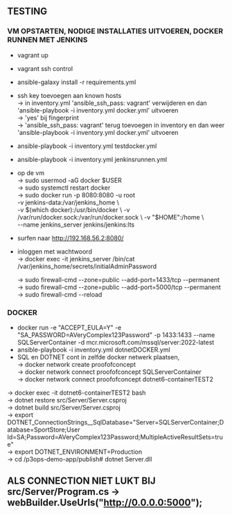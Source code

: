 
## TESTING


### VM OPSTARTEN, NODIGE INSTALLATIES UITVOEREN, DOCKER RUNNEN MET JENKINS

- vagrant up
- vagrant ssh control
- ansible-galaxy install -r requirements.yml
- ssh key toevoegen aan known hosts   
  -> in inventory.yml 'ansible_ssh_pass: vagrant' verwijderen en dan 'ansible-playbook -i inventory.yml docker.yml' uitvoeren  
  -> 'yes' bij fingerprint  
  ->  'ansible_ssh_pass: vagrant' terug toevoegen in inventory en dan weer 'ansible-playbook -i inventory.yml docker.yml' uitvoeren  
- ansible-playbook -i inventory.yml testdocker.yml
- ansible-playbook -i inventory.yml jenkinsrunnen.yml 
- op de vm    
  -> sudo usermod -aG docker $USER  
  -> sudo systemctl restart docker  
  -> sudo docker run -p 8080:8080 -u root \
          -v jenkins-data:/var/jenkins_home \  
          -v $(which docker):/usr/bin/docker \  
          -v /var/run/docker.sock:/var/run/docker.sock \  
          -v "$HOME":/home \  
          --name jenkins_server jenkins/jenkins:lts
- surfen naar http://192.168.56.2:8080/
- inloggen met wachtwoord  
  -> docker exec -it jenkins_server /bin/cat /var/jenkins_home/secrets/initialAdminPassword



  -> sudo firewall-cmd --zone=public --add-port=1433/tcp --permanent  
  -> sudo firewall-cmd --zone=public --add-port=5000/tcp --permanent  
  -> sudo firewall-cmd --reload




### DOCKER

 - docker run -e "ACCEPT_EULA=Y" -e "SA_PASSWORD=AVeryComplex123Password" -p 1433:1433 --name SQLServerContainer -d mcr.microsoft.com/mssql/server:2022-latest  
 - ansible-playbook -i inventory.yml dotnetDOCKER.yml  
 - SQL en DOTNET cont in zelfde docker netwerk plaatsen,     
   -> docker network create proofofconcept  
   -> docker network connect proofofconcept SQLServerContainer  
   -> docker network connect proofofconcept dotnet6-containerTEST2  



-> docker exec -it dotnet6-containerTEST2 bash  
-> dotnet restore src/Server/Server.csproj  
-> dotnet build src/Server/Server.csproj  
-> export DOTNET_ConnectionStrings__SqlDatabase="Server=SQLServerContainer;Database=SportStore;User Id=SA;Password=AVeryComplex123Password;MultipleActiveResultSets=true"  
-> export DOTNET_ENVIRONMENT=Production  
-> cd /p3ops-demo-app/publish# dotnet Server.dll



## ALS CONNECTION NIET LUKT BIJ src/Server/Program.cs -> webBuilder.UseUrls("http://0.0.0.0:5000");














